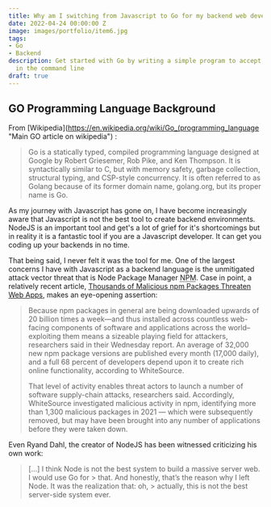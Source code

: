 ```yaml
---
title: Why am I switching from Javascript to Go for my backend web development needs?
date: 2022-04-24 00:00:00 Z
image: images/portfolio/item6.jpg
tags:
- Go
- Backend
description: Get started with Go by writing a simple program to accept user input
  in the command line
draft: true
---
```


## GO Programming Language Background

From [Wikipedia](https://en.wikipedia.org/wiki/Go_(programming_language "Main GO article on wikipedia") :

> Go is a statically typed, compiled programming language designed at Google by Robert Griesemer, Rob Pike, and Ken Thompson. 
> It is syntactically similar to C, but with memory safety, garbage collection, structural typing, and CSP-style concurrency. 
> It is often referred to as Golang because of its former domain name, golang.org, but its proper name is Go.


As my journey with Javascript has gone on, I have become increasingly aware that Javascript is not the best tool to create backend environments.  NodeJS is an important tool and get's a lot of grief for it's shortcomings but in reality it is a fantastic tool if you are a Javascript developer.  It can get you coding up your backends in no time.  

That being said, I never felt it was the tool for me.  One of the largest concerns I have with Javascript as a backend language is the unmitigated attack vector threat that is Node Package Manager <abbr title="Node Package Manager" >NPM</abbr>.  Case in point, a relatively recent article, [Thousands of Malicious npm Packages Threaten Web Apps](https://threatpost.com/malicious-npm-packages-web-apps/178137/ "Thousands of Malicious npm Packages Threaten Web Apps"), makes an eye-opening assertion:

>   Because npm packages in general are being downloaded upwards of 20 billion times a week—and thus installed across countless web-facing components of software and applications across the world–exploiting them means a sizeable playing field for attackers, researchers said in their Wednesday report. 
>   An average of 32,000 new npm package versions are published every month (17,000 daily), and a full 68 percent of developers depend upon it to create rich online functionality, according to WhiteSource.
>   
>   That level of activity enables threat actors to launch a number of software supply-chain attacks, researchers said. 
>   Accordingly, WhiteSource investigated malicious activity in npm, identifying more than 1,300 malicious packages in 2021 — which were subsequently removed, but may have been brought into any number of applications before they were taken down.


Even Ryand Dahl, the creator of NodeJS has been witnessed criticizing his own work:

>[...] I think Node is not the best system to build a massive server web. I would use Go for > that. And honestly, that’s the reason why I left Node. It was the realization that: oh, > actually, this is not the best server-side system ever.


 



